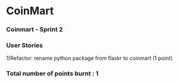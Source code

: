# CoinMart
<h3>Coinmart - Sprint 2</h3>
<h3>User Stories</h3>
<p>1)Refactor: rename python package from flaskr to  coinmart (1 point)</p>
<h3>Total number of points burnt : 1 </h3>
